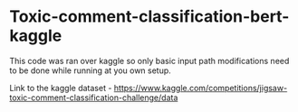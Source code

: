 # Toxic-comment-classification-bert-kaggle

This code was ran over kaggle so only basic input path modifications need to be done while running at you own setup.

Link to the kaggle dataset - https://www.kaggle.com/competitions/jigsaw-toxic-comment-classification-challenge/data
